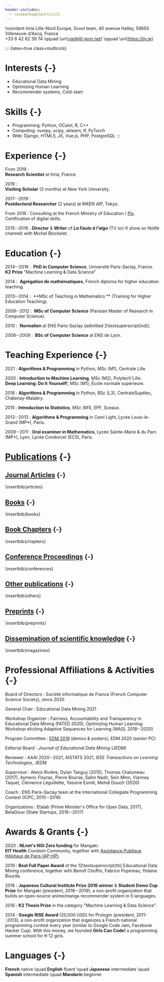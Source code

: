 ```yaml
---
header-includes:
  - \usepackage{multicol}
---
```

\noindent
Inria Lille-Nord Europe, Scool team, 40 avenue Halley, 59650 Villeneuve-d'Ascq, France  
+33 6 42 62 39 74 \qquad \url{vie@jill-jenn.net} \qquad \url{https://jjv.ie}

::: {latex=true class=multicols}
# Interests {-}
- Educational Data Mining
- Optimizing Human Learning
- Recommender systems, Cold-start

# Skills {-}
- Programming: Python, OCaml, R, C++
- Computing: numpy, scipy, sklearn, tf, PyTorch
- Web: Django, HTML5, JS, Vue.js, PHP, PostgreSQL
:::


# Experience {-}

From 2019
:   
**Research Scientist** at Inria, France.

2019
:     
**Visiting Scholar** (3 months) at New York University.

2017--2019
:     
**Postdoctoral Researcher** (2 years) at RIKEN AIP, Tokyo.

From 2016
:   Consulting at the French Ministry of Education / [Pix](https://pix.fr). Certification of digital skills.

2015--2016
:   **Director** & **Writer** of ***La Faute à l'algo*** (TV sci-fi show on Nolife channel) with Michel Blockelet.


# Education {-}

2014--2016
:    **PhD in Computer Science**, Université Paris-Saclay, France. **K2 Prize** "Machine Learning & Data Science"

2014
:    **Agrégation de mathématiques**, French diploma for higher education teaching.

2013--2014
:    **MSc of Teaching in Mathematics ** (Training for Higher Education Teaching).

2009--2012
:    **MSc of Computer Science** (Parisian Master of Research in Computer Science).

2010
:    **Normalien** at ENS Paris-Saclay (admitted 2\textsuperscript{nd}).

2008--2009
:    **BSc of Computer Science** at ENS de Lyon.

<!-- Sep 2012 -- Sep 2013 -->
<!-- :    Started a MSc of Mathematics (Maths, Vision, Machine Learning). Validated 45 ECTS. -->


<!-- # Research Internships {-}

2016
:   **PIX: Certification of Digital Competencies** with Benjamin Marteau, French Ministry of Education, Paris.

2013
:   **Search Through Comparisons** with Laurent Massoulié, Inria Microsoft-Research Centre, Palaiseau.  

2011--2012
:   **Leakage-Resilient Spatial Encryption** with Michel Abdalla, ENS Paris.

2010
:   **Computerized Adaptive Testing with WIMS**, short internship with Jean-Pierre Boudine, Marseille.

2010
:   **Coupling Time in Markovian Queueing Networks**, with Bruno Gaujal, Inria Grenoble.

2009
:   **Around the Penrose Tiling**, short internship with Thomas Fernique, LIF, Marseille. //-->


# Teaching Experience {-}

2021
:	**Algorithms & Programming** in Python, MSc (M1), Centrale Lille.

2020
:	**Introduction to Machine Learning**, MSc (M2), Polytech'Lille.  
	**Deep Learning: Do It Yourself!**, MSc (M1), École normale supérieure.

2016
:   **Algorithms & Programming** in Python, BSc (L3), CentraleSupélec, Châtenay-Malabry.

2015
:	**Introduction to Statistics**, MSc (M1), EPF, Sceaux.

2012--2013
:   **Algorithms & Programming** in Caml Light, Lycée Louis-le-Grand (MP*), Paris.

2009--2011
:   **Oral examiner in Mathematics**, Lycée Sainte-Marie & du Parc (MP*), Lyon, Lycée Condorcet (ECS), Paris.


# [Publications](https://jjv.ie/publications/) {-}

## [Journal Articles](https://jjv.ie/publications#journal-articles) {-}

\insertbib{articles}

## [Books](https://jjv.ie/publications#books) {-}

\insertbib{books}

## [Book Chapters](https://jjv.ie/publications#book-chapters) {-}

\insertbib{chapters}

## [Conference Proceedings](https://jjv.ie/publications#conference-proceedings) {-}

\insertbib{conferences}

## [Other publications](https://jjv.ie/publications#other-publications) {-}

\insertbib{others}

## [Preprints](https://jjv.ie/publications#preprints) {-}

\insertbib{preprints}

## [Dissemination of scientific knowledge](https://jjv.ie/publications#popularization-of-science) {-}

\insertbib{magazines}


# Professional Affiliations & Activities {-}

Board of Directors
:	Société informatique de France (French Computer Science Society), since 2020

General Chair
:	Educational Data Mining 2021

Workshop Organizer
:   Fairness, Accountability and Transparency in Educational Data Mining (FATED 2020), Optimizing Human Learning: Workshop eliciting Adaptive Sequences for Learning (WASL 2018--2020)

Program Committee
:   [EDM 2019](http://educationaldatamining.org/edm2019/committee/) (demos & posters), EDM 2020 (senior PC)

Editorial Board
:	*Journal of Educational Data Mining* (JEDM)

Reviewer
:   AAAI 2020--2021, AISTATS 2021, *IEEE Transactions on Learning Technologies*, JEDM

Supervisor
:	Alexis Rivière, Dylan Tanguy (2015), Thomas Chalumeau (2017), Aymeric Floyrac, Pierre Bourse, Salim Nadir, Sein Minn, Vianney Taquet, Clémence Léguillette, Yassine Esmili, Mehdi Douch (2020)

Coach
:   ENS Paris-Saclay team at the International Collegiate Programming Contest (ICPC, 2015--2016)

Organizations
:	Etalab (Prime Minister's Office for Open Data, 2017), BetaGouv (State Startups, 2016--2017)


# Awards & Grants {-}

2020
:	**NLnet's NGI Zero funding** for Mangaki.  
	**EIT Health** Covidom Community, together with [Assistance Publique Hôpitaux de Paris (AP-HP)](https://www.aphp.fr/).

2019
:   **Best Full Paper Award** of the 12\textsuperscript{th} Educational Data Mining conference, together with Benoît Choffin, Fabrice Popineau, Yolaine Bourda.

2016
:	**Japanese Cultural Institute Prize 2016 winner** & **Student Demo Cup Prize** for Mangaki (president, 2016--2019), a non-profit organization that builds an open-source anime/manga recommender system in 5 languages.

2016
:	**K2 Thesis Prize** in the category "Machine Learning & Data Science".

2014
:	**Google RISE Award** (20,000 USD) for Prologin (president, 2011--2013), a non-profit organization that organizes a French national programming contest every year (similar to Google Code Jam, Facebook Hacker Cup). With this money, we founded **Girls Can Code!** a programming summer school for K-12 girls.


# Languages {-}

**French** native \quad
**English** fluent \quad
**Japanese** intermediate \quad
**Spanish** intermediate \quad
**Mandarin** beginner
